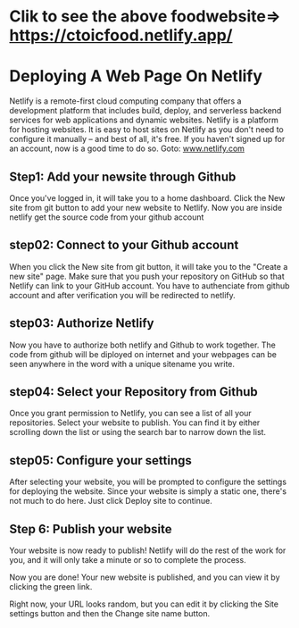 # Clik to see the above foodwebsite=> https://ctoicfood.netlify.app/
# Deploying A Web Page On Netlify 
Netlify is a remote-first cloud computing company that offers a development platform that includes build, deploy,
and serverless backend services for web applications and dynamic websites.
Netlify is a platform for hosting websites. It is easy to host sites on Netlify as you don't need to configure 
it manually – and best of all, it's free. If you haven't signed up for an account, now is a good time to do so.
Goto: www.netlify.com

## Step1: Add your newsite through Github
Once you've logged in, it will take you to a home dashboard. Click the New site from git button to add your new website to Netlify.
Now you are inside netlify get the source code from your github account 

## step02: Connect to your Github account 
When you click the New site from git button, it will take you to the "Create a new site" page. 
Make sure that you push your repository on GitHub so that Netlify can link to your GitHub account.
You have to authenciate from github account and after verification you will be redirected to netlify.

## step03: Authorize Netlify 
Now you have to authorize both netlify and Github to work together. The code from github will be diployed on internet and your webpages can be seen anywhere in the word with a unique sitename you write.

## step04: Select your Repository from Github 
Once you grant permission to Netlify, you can see a list of all your repositories. Select your website to publish. You can find it by either scrolling down the list or using the search bar to narrow down the list.

## step05: Configure your settings 
After selecting your website, you will be prompted to configure the settings for deploying the website. Since your website is simply a static one, there's not much to do here. Just click Deploy site to continue.
## Step 6: Publish your website
Your website is now ready to publish! Netlify will do the rest of the work for you, and it will only take a minute or so to complete the process.

Now you are done! Your new website is published, and you can view it by clicking the green link.

Right now, your URL looks random, but you can edit it by clicking the Site settings button and then the Change site name button.
